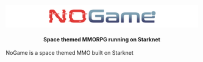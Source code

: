<div align="center">
  <img src="readme/NoGame_logo.svg" width=900 alt="nogame-logo" />

  <h4>Space themed MMORPG running on Starknet</h4>
</div>
NoGame is a space themed MMO built on Starknet
